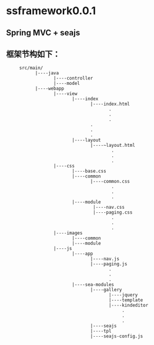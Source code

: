 ssframework0.0.1
================
Spring MVC + seajs 
-------------------
 框架节构如下：
------------
		 src/main/
		       |----java
		              |----controller
		              |----model
		       |----webapp
		              |----view
		                     |----index
		                     	    |----index.html 
		                     	           .
		                     	           .
		                     	           .
		                     	    .
		                     	    .
		                     	    .
		                     |----layout
		                            |----~layout.html
		                                    .
		                                    .
		                                    .
		              |----css
		                     |----base.css
		                     |----common
 		                            |----common.css
		                                    .
		                                    .
		                                    .
		                     |----module
		                             |----nav.css
		                             |----paging.css
		                                    .
		                                    .
		                                    .
		              |----images
		                     |----common
		                     |----module
		              |----js
		                     |----app
		                            |----nav.js
		                            |----paging.js
		                                   .
		                                   .
		                                   .
		                     |----sea-modules
		                            |----gallery
		                                   |----jquery
		                                   |----template
		                                   |----kindeditor
		                                        .
		                                        .
		                                        .
		                            |----seajs
		                            |----tpl
		                            |----seajs-config.js

